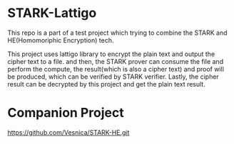 # STARK-Lattigo

This repo is a part of a test project which trying to combine the STARK and HE(Homomoriphic Encryption) tech.

This project uses lattigo library to encrypt the plain text and output the cipher text to a file. and then, 
the STARK prover can consume the file and perform the compute, the result(which is also a cipher text) and
proof will be produced, which can be verified by STARK verifier. Lastly, the cipher result can be decrypted
by this project and get the plain text result.

# Companion Project
<https://github.com/Vesnica/STARK-HE.git>
